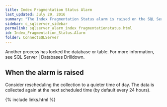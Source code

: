```yaml
---
title: ﻿Index Fragmentation Status Alarm
last_updated: July 29, 2016
summary: "The Index Fragmentation Status alarm is raised on the SQL Server | Home Page | Disk Storage Panel when data cannot be collected."
sidebar: c_sqlserver_sidebar
permalink: sqlserver_alarm_index_fragmentationstatus.html
id: Index_Fragmentation_Status.Alarm
folder: ConnectSQLServer
---
```



Another process has locked the database or table. For more information, see SQL Server \| Databases Drilldown.

## When the alarm is raised

Consider rescheduling the collection to a quieter time of day.
The data is collected again at the next scheduled time (by default every 24 hours).

{% include links.html %}
